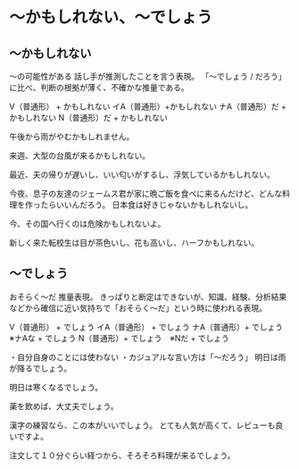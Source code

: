# 〜かもしれない、〜でしょう



## 〜かもしれない
〜の可能性がある   話し手が推測したことを言う表現。
「〜でしょう / だろう」に比べ、判断の根拠が薄く、不確かな推量である。

V（普通形） + かもしれない イA（普通形）+かもしれない ナA（普通形）だ + かもしれない N（普通形）だ + かもしれない

午後から雨がやむかもしれません。

来週、大型の台風が来るかもしれない。

最近、夫の帰りが遅いし、いい匂いがするし、浮気しているかもしれない。

今夜、息子の友達のジェームス君が家に晩ご飯を食べに来るんだけど、どんな料理を作ったらいいんだろう。
日本食は好きじゃないかもしれないし。

今、その国へ行くのは危険かもしれないよ。

新しく来た転校生は目が茶色いし、花も高いし、ハーフかもしれない。

## 〜でしょう
おそらく〜だ   推量表現。
きっぱりと断定はできないが、知識、経験、分析結果などから確信に近い気持ちで「おそらく〜だ」という時に使われる表現。

V（普通形） + でしょう イA（普通形） + でしょう ナA（普通形）+ でしょう　※ナAな + でしょう N（普通形）+ でしょう　※Nだ + でしょう

・自分自身のことには使わない ・カジュアルな言い方は「〜だろう」
明日は雨が降るでしょう。

明日は寒くなるでしょう。

薬を飲めば、大丈夫でしょう。

漢字の練習なら、この本がいいでしょう。
とても人気が高くて、レビューも良いですよ。

注文して１０分ぐらい経つから、そろそろ料理が来るでしょう。
